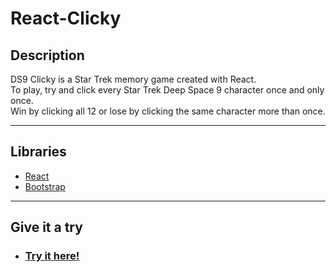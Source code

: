 # React-Clicky

## Description  
DS9 Clicky is a Star Trek memory game created with React. <br>
To play, try and click every Star Trek Deep Space 9 character once and only once. <br>
Win by clicking all 12 or lose by clicking the same character more than once.
***
## Libraries
   * [React](https://reactjs.org/)
   * [Bootstrap](https://getbootstrap.com/)

***
## **Give it a try**
* ### [Try it here!](http://travishill1.github.io/DS9-Clicky)
